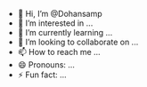 - 👋 Hi, I’m @Dohansamp
- 👀 I’m interested in ...
- 🌱 I’m currently learning ...
- 💞️ I’m looking to collaborate on ...
- 📫 How to reach me ...
- 😄 Pronouns: ...
- ⚡ Fun fact: ...

<!---
Dohansamp/Dohansamp is a ✨ special ✨ repository because its `README.md` (this file) appears on your GitHub profile.
You can click the Preview link to take a look at your changes.
--->
